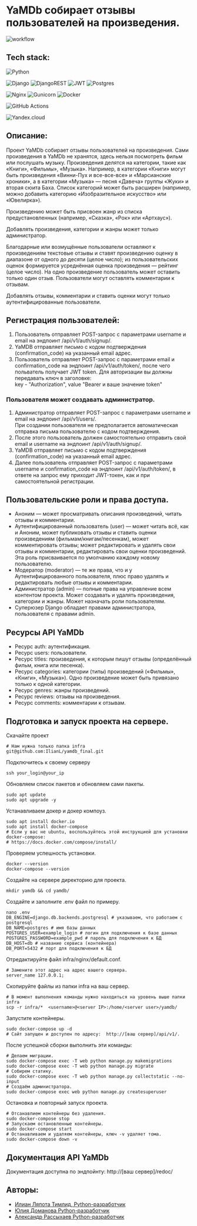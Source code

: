 # YaMDb собирает отзывы пользователей на произведения.
![workflow](https://github.com/IlianL/yamdb_final/actions/workflows/yamdb_workflow.yml/badge.svg)

## Tech stack:
![Python](https://img.shields.io/badge/python-3670A0?style=for-the-badge&logo=python&logoColor=ffdd54)  

![Django](https://img.shields.io/badge/django-%23092E20.svg?style=for-the-badge&logo=django&logoColor=white)
![DjangoREST](https://img.shields.io/badge/DJANGO-REST-ff1709?style=for-the-badge&logo=django&logoColor=white&color=ff1709&labelColor=gray)
![JWT](https://img.shields.io/badge/JWT-black?style=for-the-badge&logo=JSON%20web%20tokens)
![Postgres](https://img.shields.io/badge/postgres-%23316192.svg?style=for-the-badge&logo=postgresql&logoColor=white)  

![Nginx](https://img.shields.io/badge/nginx-%23009639.svg?style=for-the-badge&logo=nginx&logoColor=white)
![Gunicorn](https://img.shields.io/badge/gunicorn-%298729.svg?style=for-the-badge&logo=gunicorn&logoColor=white)
![Docker](https://img.shields.io/badge/docker-%230db7ed.svg?style=for-the-badge&logo=docker&logoColor=white)  

![GitHub Actions](https://img.shields.io/badge/github%20actions-%232671E5.svg?style=for-the-badge&logo=githubactions&logoColor=white)  

![Yandex.cloud](https://img.shields.io/badge/-yandex.clound-blue?style=for-the-badge&logo=appveyor)  
 

 
## Описание:
Проект YaMDb собирает отзывы пользователей на произведения. Сами произведения в YaMDb не хранятся, здесь нельзя посмотреть фильм или послушать музыку.
Произведения делятся на категории, такие как «Книги», «Фильмы», «Музыка». Например, в категории «Книги» могут быть произведения «Винни-Пух и все-все-все» и «Марсианские хроники», а в категории «Музыка» — песня «Давеча» группы «Жуки» и вторая сюита Баха. Список категорий может быть расширен (например, можно добавить категорию «Изобразительное искусство» или «Ювелирка»).

Произведению может быть присвоен жанр из списка предустановленных (например, «Сказка», «Рок» или «Артхаус»).

Добавлять произведения, категории и жанры может только администратор.

Благодарные или возмущённые пользователи оставляют к произведениям текстовые отзывы и ставят произведению оценку в диапазоне от одного до десяти (целое число); из пользовательских оценок формируется усреднённая оценка произведения — рейтинг (целое число). На одно произведение пользователь может оставить только один отзыв.
Пользователи могут оставлять комментарии к отзывам.

Добавлять отзывы, комментарии и ставить оценки могут только аутентифицированные пользователи.


## Регистрация пользователей:
1. Пользователь отправляет POST-запрос с параметрами username и email на эндпоинт /api/v1/auth/signup/.
2. YaMDB отправляет письмо с кодом подтверждения (confirmation_code) на указанный email адрес.
3. Пользователь отправляет POST-запрос с параметрами email и confirmation_code на эндпоинт /api/v1/auth/token/,
после чего польватель получает JWT token. Для авторизации вы должны передавать ключ в заголовке: \
key - "Authorization", value "Bearer и ваше значение token" 

### Пользователя может создавать администратор.
1. Администратор отправляет POST-запрос с параметрами username и email на эндпоинт /api/v1/users/. \
При создании пользователя не предполагается автоматическая отправка письма пользователю с кодом подтверждения.
2. После этого пользователь должен самостоятельно отправить свой email и username на эндпоинт /api/v1/auth/signup/.
3. YaMDB отправляет письмо с кодом подтверждения (confirmation_code) на указанный email адрес.
4. Далее пользователь отправляет POST-запрос с параметрами username и confirmation_code на эндпоинт /api/v1/auth/token/, в ответе на запрос ему приходит JWT-токен, как и при самостоятельной регистрации.


## Пользовательские роли и права доступа.
- Аноним — может просматривать описания произведений, читать отзывы и комментарии.
- Аутентифицированный пользователь (user) — может читать всё, как и Аноним, может публиковать отзывы и ставить оценки произведениям (фильмам/книгам/песенкам), может комментировать отзывы; может редактировать и удалять свои отзывы и комментарии, редактировать свои оценки произведений. Эта роль присваивается по умолчанию каждому новому пользователю.
- Модератор (moderator) — те же права, что и у Аутентифицированного пользователя, плюс право удалять и редактировать любые отзывы и комментарии.
- Администратор (admin) — полные права на управление всем контентом проекта. Может создавать и удалять произведения, категории и жанры. Может назначать роли пользователям.
- Суперюзер Django обладает правами администратора, пользователя с правами admin. 

## Ресурсы API YaMDb
* Ресурс auth: аутентификация.
* Ресурс users: пользователи.
* Ресурс titles: произведения, к которым пишут отзывы (определённый фильм, книга или песенка).
* Ресурс categories: категории (типы) произведений («Фильмы», «Книги», «Музыка»). Одно произведение может быть привязано только к одной категории.
* Ресурс genres: жанры произведений.
* Ресурс reviews: отзывы на произведения.
* Ресурс comments: комментарии к отзывам.
 
 ## Подготовка и запуск проекта на сервере.
 
 Скачайте проект
 ```
 # Нам нужна только папка infra
 git@github.com:IlianL/yamdb_final.git
 ```
Подключитесь к своему серверу
```
ssh your_login@your_ip
```
Обновляем список пакетов и обновляем сами пакеты.
```
sudo apt update
sudo apt upgrade -y 
```
Устанавливаем докер и докер компоуз.
```
sudo apt install docker.io
sudo apt install docker-compose
# Если у вас не ubuntu, воспользуйтесь этой инструкцией для установки docker-compose:
# https://docs.docker.com/compose/install/
```
Проверяем успешность установки.
```
docker --version
docker-compose --version
```
Создайте на сервере директорию для проекта.
```
mkdir yamdb && cd yamdb/
```
Создайте и заполните .env файл по примеру.
```
nano .env
DB_ENGINE=django.db.backends.postgresql # указываем, что работаем с postgresql
DB_NAME=postgres # имя базы данных
POSTGRES_USER=example_login # логин для подключения к базе данных
POSTGRES_PASSWORD=example_pwd # пароль для подключения к БД
DB_HOST=db # название сервиса (контейнера)
DB_PORT=5432 # порт для подключения к БД 
```
Отредактируйте файл infra/nginx/default.conf.
```
# Замените этот адрес на адрес вашего сервера.
server_name 127.0.0.1;
```
Скопируйте файлы из папки infra на ваш сервер.
```
# В момент выполнения команды нужно находиться на уровень выше папки infra
scp -r infra/*  <username>@<server IP>:/home/<server user>/yamdb/
```
Запустите контейнеры.
```
sudo docker-compose up -d
# Сайт запущен и доступен по адресу:  http://[ваш сервер]/api/v1/.
```
После успешной сборки выполнить эти команды:
```
# Делаем миграции.
sudo docker-compose exec -T web python manage.py makemigrations
sudo docker-compose exec -T web python manage.py migrate
# Собирем статику.
sudo docker-compose exec -T web python manage.py collectstatic --no-input
# Создаём администратора.
sudo docker-compose exec web python manage.py createsuperuser
```
Остановка и повторный запуск проекта.
```
# Отсанавлием контейнеры без удаления.
sudo docker-compose stop
# Запускаем остановленные контейнеры.
sudo docker-compose start
# Останавливаем и удаляем контейнеры, ключ -v удаляет тома.
sudo docker-compose down -v
```


## Документация API YaMDb
 
Документация доступна по эндпойнту: http://[ваш сервер]/redoc/

## Авторы:
- [Илиан Ляпота Тимлид, Python-разработчик](https://github.com/IlianL)
- [Юлия Доманова Python-разработчик](https://github.com/StrekozJulia)
- [Александр Рассыхаев Python-разработчик](https://github.com/Leenominai)
